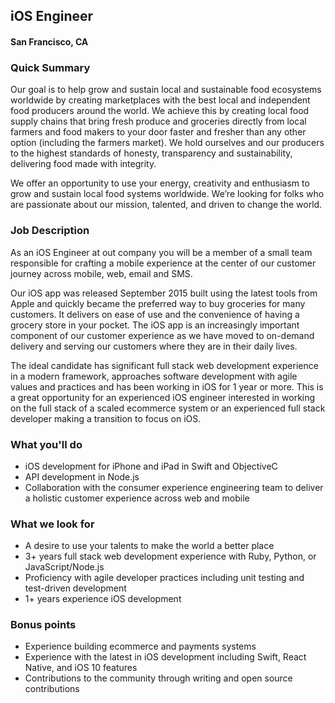 ## iOS Engineer
#### San Francisco, CA

### Quick Summary
Our goal is to help grow and sustain local and sustainable food ecosystems worldwide by creating marketplaces with the best local and independent food producers around the world. We achieve this by creating local food supply chains that bring fresh produce and groceries directly from local farmers and food makers to your door faster and fresher than any other option (including the farmers market). We hold ourselves and our producers to the highest standards of honesty, transparency and sustainability, delivering food made with integrity.

We offer an opportunity to use your energy, creativity and enthusiasm to grow and sustain local food systems worldwide. We’re looking for folks who are passionate about our mission, talented, and driven to change the world.

### Job Description
As an iOS Engineer at out company you will be a member of a small team responsible for crafting a mobile experience at the center of our customer journey across mobile, web, email and SMS.

Our iOS app was released September 2015 built using the latest tools from Apple and quickly became the preferred way to buy groceries for many customers. It delivers on ease of use and the convenience of having a grocery store in your pocket. The iOS app is an increasingly important component of our customer experience as we have moved to on-demand delivery and serving our customers where they are in their daily lives.

The ideal candidate has significant full stack web development experience in a modern framework, approaches software development with agile values and practices and has been working in iOS for 1 year or more. This is a great opportunity for an experienced iOS engineer interested in working on the full stack of a scaled ecommerce system or an experienced full stack developer making a transition to focus on iOS.

### What you'll do
+	iOS development for iPhone and iPad in Swift and ObjectiveC
+	API development in Node.js
+	Collaboration with the consumer experience engineering team to deliver a holistic customer experience across web and mobile

### What we look for
+	A desire to use your talents to make the world a better place
+	3+ years full stack web development experience with Ruby, Python, or JavaScript/Node.js
+	Proficiency with agile developer practices including unit testing and test-driven development
+	1+ years experience iOS development

### Bonus points
+	Experience building ecommerce and payments systems
+	Experience with the latest in iOS development including Swift, React Native, and iOS 10 features
+	Contributions to the community through writing and open source contributions

